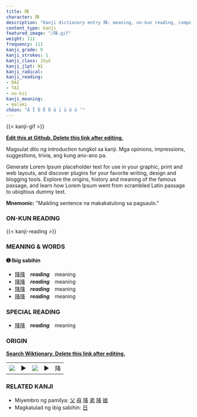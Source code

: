 ```yaml
---
title: 降
character: 降
description: "Kanji dictionary entry 降: meaning, on-kun reading, compounds, origin, related kanji"
content_type: kanji
featured_image: "/降.gif"
weight: 111
frequency: 111
kanji_grade: 9
kanji_strokes: 1
kanji_class: Jōyō
kanji_jlpt: N1
kanji_radical: 
kanji_reading: 
- DAI
- TAI
- oo-kii
kanji_meaning:
- malaki
chōon: "Ā Ī Ū Ē Ō ā ī ū ē ō ’"
---
```

[//]: # (Don't edit the line below. Kanji animated GIF code is automatically generated.)
{{< kanji-gif >}}

[//]: # (Edit below this line.)

**[Edit this at Github. Delete this link after editing.](https://github.com/tim0g/tim/tree/main/content/kanji/降/index.md)**

Magsulat dito ng introduction tungkol sa kanji. Mga opinions, impressions, suggestions, trivia, ang kung ano-ano pa.

Generate Lorem Ipsum placeholder text for use in your graphic, print and web layouts, and discover plugins for your favorite writing, design and blogging tools. Explore the origins, history and meaning of the famous passage, and learn how Lorem Ipsum went from scrambled Latin passage to ubiqitous dummy text.
 
**Mnemonic:** "Maikling sentence na makakatulong sa pagsaulo."

### ON-KUN READING

[//]: # (Don't edit the line below. ON-KUN READING code is automatically generated.)
{{< kanji-reading >}}

### MEANING & WORDS

#### ➊ **Ibig sabihin**
  - [降](../降)[降](../降)　***reading***　meaning
  - [降](../降)[降](../降)　***reading***　meaning
  - [降](../降)[降](../降)　***reading***　meaning
  - [降](../降)[降](../降)　***reading***　meaning

### SPECIAL READING
  - [降](../降)[降](../降)　***reading***　meaning

### ORIGIN

**[Search Wiktionary. Delete this link after editing.](https://wiktionary.org/wiki/降)**
<table class="kanji-table"><tr><td>
<img src="60px-降-bronze.svg.png">
</td><td>▶</td><td>
<img src="60px-降-oracle.svg.png">
</td><td>▶</td>
<td class="kanji-origin">降</td>
</tr></table>

### RELATED KANJI
- Miyembro ng pamilya: [父](../父) [母](../母) [降](../降) [弟](../弟) [降](../降) [娘](../娘)
- Magkatulad ng ibig sabihin: [日](../日)
